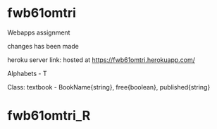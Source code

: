 # fwb61omtri
Webapps assignment

changes has been made

heroku server link:
hosted at https://fwb61omtri.herokuapp.com/ 

Alphabets - T

Class:
textbook - BookName{string}, free{boolean}, published{string}

# fwb61omtri_R
